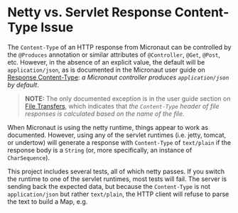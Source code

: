 # Netty vs. Servlet Response Content-Type Issue

The `Content-Type` of an HTTP response from Micronaut can be controlled
by the `@Produces` annotation or similar attributes of `@Controller`,
`@Get`, `@Post`, etc. However, in the absence of an explicit value, the
default will be `application/json`, as is documented in the Micronaut user guide on [Response Content-Type](https://docs.micronaut.io/latest/guide/#producesAnnotation): _a Micronaut controller produces `application/json` by default_.

> **NOTE:**  The only documented exception is in the user guide section
> on [File Transfers](https://docs.micronaut.io/latest/guide/#transfers),
> which indicates that _the `Content-Type` header of file responses is
> calculated based on the name of the file._

When Micronaut is using the netty runtime, things appear to work as
documented. However, using any of the servlet runtimes (i.e. jetty,
tomcat, or undertow) will generate a response with `Content-Type` of
`text/plain` if the response body is a `String` (or, more specifically,
an instance of `CharSequence`).

This project includes several tests, all of which netty passes. If
you switch the runtime to one of the servlet runtimes, most tests will
fail. The server is sending back the expected data, but because the
`Content-Type` is not `application/json` but rather `text/plain`, the
HTTP client will refuse to parse the text to build a Map, e.g.
